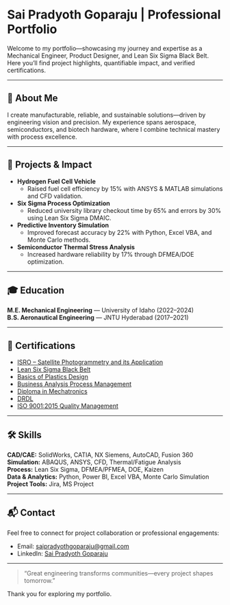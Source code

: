 # Sai Pradyoth Goparaju | Professional Portfolio

Welcome to my portfolio—showcasing my journey and expertise as a Mechanical Engineer, Product Designer, and Lean Six Sigma Black Belt. Here you’ll find project highlights, quantifiable impact, and verified certifications.

---

## 👤 About Me

I create manufacturable, reliable, and sustainable solutions—driven by engineering vision and precision. My experience spans aerospace, semiconductors, and biotech hardware, where I combine technical mastery with process excellence.

---

## 🚀 Projects & Impact

- **Hydrogen Fuel Cell Vehicle**
  - Raised fuel cell efficiency by 15% with ANSYS & MATLAB simulations and CFD validation.
- **Six Sigma Process Optimization**
  - Reduced university library checkout time by 65% and errors by 30% using Lean Six Sigma DMAIC.
- **Predictive Inventory Simulation**
  - Improved forecast accuracy by 22% with Python, Excel VBA, and Monte Carlo methods.
- **Semiconductor Thermal Stress Analysis**
  - Increased hardware reliability by 17% through DFMEA/DOE optimization.

---

## 🎓 Education

**M.E. Mechanical Engineering** — University of Idaho (2022–2024)  
**B.S. Aeronautical Engineering** — JNTU Hyderabad (2017–2021)

---

## 📄 Certifications

- [ISRO – Satellite Photogrammetry and its Application](https://github.com/SaiPradyoth/Portfolio/blob/main/ISRO%20-%20Satellite%20Photogrammetry%20and%20its%20Application.pdf)
- [Lean Six Sigma Black Belt](https://github.com/SaiPradyoth/Portfolio/blob/main/Lean%20-%20Six%20Sigma%20Black%20Belt.pdf)
- [Basics of Plastics Design](https://github.com/SaiPradyoth/Portfolio/blob/main/Basics_of_Plastics_Design.pdf)
- [Business Analysis Process Management](https://github.com/SaiPradyoth/Portfolio/blob/main/Business_Analysis_Process_Management.pdf)
- [Diploma in Mechatronics](https://github.com/SaiPradyoth/Portfolio/blob/main/Diploma_in_Mechatronics.pdf)
- [DRDL](https://github.com/SaiPradyoth/Portfolio/blob/main/DRDL.pdf)
- [ISO 9001:2015 Quality Management](https://github.com/SaiPradyoth/Portfolio/blob/main/ISO_9001_2015_Quality_Management.pdf)

---

## 🛠️ Skills

**CAD/CAE:** SolidWorks, CATIA, NX Siemens, AutoCAD, Fusion 360  
**Simulation:** ABAQUS, ANSYS, CFD, Thermal/Fatigue Analysis  
**Process:** Lean Six Sigma, DFMEA/PFMEA, DOE, Kaizen  
**Data & Analytics:** Python, Power BI, Excel VBA, Monte Carlo Simulation  
**Project Tools:** Jira, MS Project

---

## 📬 Contact

Feel free to connect for project collaboration or professional engagements:

- Email: [saipradyothgoparaju@gmail.com](mailto:saipradyothgoparaju@gmail.com)
- LinkedIn: [Sai Pradyoth Goparaju](https://www.linkedin.com/in/sai-pradyoth-goparaju-474bbb167)

---

> “Great engineering transforms communities—every project shapes tomorrow.”

Thank you for exploring my portfolio.
